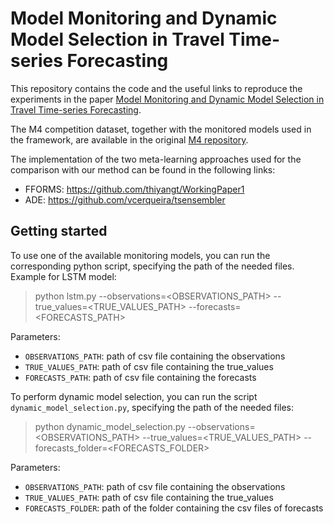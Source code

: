 # Model Monitoring and Dynamic Model Selection in Travel Time-series Forecasting

This repository contains the code and the useful links to reproduce the experiments in the paper [Model Monitoring and Dynamic Model Selection in Travel Time-series Forecasting](https://arxiv.org/abs/2003.07268).

The M4 competition dataset, together with the monitored models used in the framework, are available in the original [M4 repository](https://github.com/Mcompetitions/M4-methods).

The implementation of the two meta-learning approaches used for the comparison with our method can be found in the following links:

- FFORMS: https://github.com/thiyangt/WorkingPaper1
- ADE: https://github.com/vcerqueira/tsensembler

## Getting started

To use one of the available monitoring models, you can run the corresponding python script, specifying the path of the needed files.
Example for LSTM model:
> python lstm.py --observations=<OBSERVATIONS_PATH> --true_values=<TRUE_VALUES_PATH> --forecasts=<FORECASTS_PATH>

Parameters:

- `OBSERVATIONS_PATH`: path of csv file containing the observations
- `TRUE_VALUES_PATH`: path of csv file containing the true_values
- `FORECASTS_PATH`: path of csv file containing the forecasts

To perform dynamic model selection, you can run the script `dynamic_model_selection.py`, specifying the path of the needed files:
> python dynamic_model_selection.py --observations=<OBSERVATIONS_PATH> --true_values=<TRUE_VALUES_PATH> --forecasts_folder=<FORECASTS_FOLDER>

Parameters:

- `OBSERVATIONS_PATH`: path of csv file containing the observations
- `TRUE_VALUES_PATH`: path of csv file containing the true_values
- `FORECASTS_FOLDER`: path of the folder containing the csv files of forecasts


